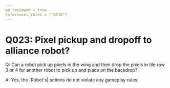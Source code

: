 ```yaml
---
qa_reviewed = true
references_rules = ["GS10"]
---
```


# Q023: Pixel pickup and dropoff to alliance robot?

Q: Can a robot pick up pixels in the wing and then drop the pixels in tile row 3 or 4 for another robot to pick up and place on the backdrop?

A: Yes, the |Robot's| actions do not violate any gameplay rules.
